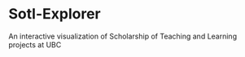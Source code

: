 # Sotl-Explorer
An interactive visualization of Scholarship of Teaching and Learning projects at UBC
